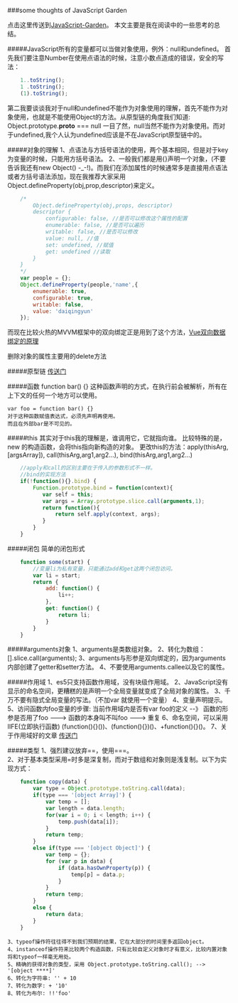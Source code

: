 ###some thoughts of JavaScript Garden

  点击这里传送到[JavaScript-Garden](http://bonsaiden.github.io/JavaScript-Garden/zh/)。
  本文主要是我在阅读中的一些思考的总结。

#####JavaScript所有的变量都可以当做对象使用，例外：null和undefined。
  首先我们要注意Number在使用点语法的时候，注意小数点造成的错误，安全的写法：
```js
    1..toString();
    1 .toString();
    (1).toString();
```
  第二我要谈谈我对于null和undefined不能作为对象使用的理解，首先不能作为对象使用，也就是不能使用Object的方法。从原型链的角度我们知道:
    Object.prototype.__proto__ === null
  一目了然，null当然不能作为对象使用。而对于undefined,我个人认为undefined应该是不在JavaScript原型链中的。

#####对象的理解
  1、点语法与方括号语法的使用，两个基本相同，但是对于key为变量的时候，只能用方括号语法。
  2、一般我们都是用{}声明一个对象，(不要告诉我还有new Object() -_-!)。而我们在添加属性的时候通常多是直接用点语法或者方括号语法添加，现在我推荐大家采用Object.defineProperty(obj,prop,descriptor)来定义。

```js
    /*
        Object.defineProperty(obj,props, descriptor)
        descriptor {
            configurable: false, //是否可以修改这个属性的配置
            enumerable: false, //是否可以遍历
            writable: false, //是否可以修改
            value: null, //值
            set: undefined, //赋值
            get: undefined //读取
        }
    }
    */
    var people = {};
    Object.defineProperty(people,'name',{
        enumerable: true,
        configurable: true,
        writable: false,
        value: 'daiqingyun'
    });
```    
  而现在比较火热的MVVM框架中的双向绑定正是用到了这个方法，[Vue双向数据绑定的原理](https://segmentfault.com/a/1190000006599500)

  删除对象的属性主要用的delete方法

#####原型链 [传送门](https://github.com/15751165579/ThinkInCoding/blob/master/%E5%8E%9F%E5%88%9B/JavaScript%E4%B8%AD%E7%9A%84%E5%8E%9F%E5%9E%8B%E9%93%BE.md)

#####函数
    function bar() {}
    这种函数声明的方式，在执行前会被解析，所有在上下文的任何一个地方可以使用。

    var foo = function bar() {}
    对于这种函数赋值表达式，必须先声明再使用。
    而且在外部bar是不可见的。

#####this
  其实对于this我的理解是，谁调用它，它就指向谁。
  比较特殊的是，new 的构造函数，会将this指向新构造的对象。
  更改this的方法：apply(thisArg,[argsArray]), call(thisArg,arg1,arg2...), bind(thisArg,arg1,arg2...)
```js
    //apply和call的区别主要在于传入的参数形式不一样。
    //bind的实现方法
    if(!function(){}.bind) {
        Function.prototype.bind = function(context){
           var self = this;
           var args = Array.prototype.slice.call(arguments,1);
           return function(){
               return self.apply(context, args);
           }
        }
    }
```  

#####闭包
  简单的闭包形式
```js
    function some(start) {
        //变量li为私有变量，只能通过add和get这两个闭包访问。
        var li = start;
        return {
            add: function() {
                li++;
            },
            get: function() {
                return li;
            }
        }
    }
```

#####arguments对象
    1、arguments是类数组对象。
    2、转化为数组：[].slice.call(arguments);
    3、arguments与形参是双向绑定的，因为arguments内部创建了getter和setter方法。
    4、不要使用arguments.callee以及它的属性。

#####作用域
    1、es5只支持函数作用域，没有块级作用域。
    2、JavaScript没有显示的命名空间，更糟糕的是声明一个全局变量就变成了全局对象的属性。
    3、千万不要有隐式全局变量的写法。（不加var 就使用一个变量）
    4、变量声明提示。
    5、访问函数内foo变量的步骤: 当前作用域内是否有var foo的定义 --》 函数的形参是否用了foo ---> 函数的本身叫不叫foo ---> 重复
    6、命名空间，可以采用IIFE(立即执行函数) (function(){}())、(function(){})()、+function(){}()。
    7、关于作用域好的文章 [传送门](http://blog.leapoahead.com/2015/09/15/js-closure/?hmsr=toutiao.io&utm_medium=toutiao.io&utm_source=toutiao.io)

#####类型
    1、强烈建议放弃==，使用===。       
    2、对于基本类型采用=时多是深复制，而对于数组和对象则是浅复制。以下为实现方式：
```js
    function copy(data) {
        var type = Object.prototype.toString.call(data);
        if(type === '[object Array]') {
            var temp = [];
            var length = data.length;
            for(var i = 0; i < length; i++) {
                temp.push(data[i]);
            }
            return temp;
        }
        else if(type === '[object Object]') {
            var temp = {};
            for (var p in data) {
                if (data.hasOwnProperty(p)) {
                    temp[p] = data.p;
                }
            }
            return temp;
        }
        else {
            return data;
        }
    }
```  
    3、typeof操作符往往得不到我们预期的结果，它在大部分的时间里多返回object。
    4、instanceof操作符来比较两个构造函数，只有比较自定义对象时才有意义，比较内置对象将和typeof一样毫无用处。
    5、精确的获得对象的类型，采用 Object.prototype.toString.call(); --> '[object ****]'
    6、转化为字符串: '' + 10
    7、转化为数字: + '10'
    8、转化为布尔: !!'foo'
